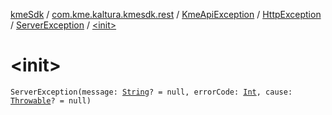 [kmeSdk](../../../../index.md) / [com.kme.kaltura.kmesdk.rest](../../../index.md) / [KmeApiException](../../index.md) / [HttpException](../index.md) / [ServerException](index.md) / [&lt;init&gt;](./-init-.md)

# &lt;init&gt;

`ServerException(message: `[`String`](https://kotlinlang.org/api/latest/jvm/stdlib/kotlin/-string/index.html)`? = null, errorCode: `[`Int`](https://kotlinlang.org/api/latest/jvm/stdlib/kotlin/-int/index.html)`, cause: `[`Throwable`](https://kotlinlang.org/api/latest/jvm/stdlib/kotlin/-throwable/index.html)`? = null)`